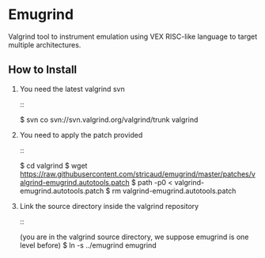 Emugrind
========

Valgrind tool to instrument emulation using VEX RISC-like language to target multiple architectures.


How to Install
--------------

1. You need the latest valgrind svn

   ::
 
      $ svn co svn://svn.valgrind.org/valgrind/trunk valgrind


2. You need to apply the patch provided

   ::

	$ cd valgrind
	$ wget https://raw.githubusercontent.com/stricaud/emugrind/master/patches/valgrind-emugrind.autotools.patch
	$ path -p0 < valgrind-emugrind.autotools.patch
	$ rm valgrind-emugrind.autotools.patch


3. Link the source directory inside the valgrind repository

   ::

	(you are in the valgrind source directory, we suppose emugrind is one level before)
	$ ln -s ../emugrind emugrind
